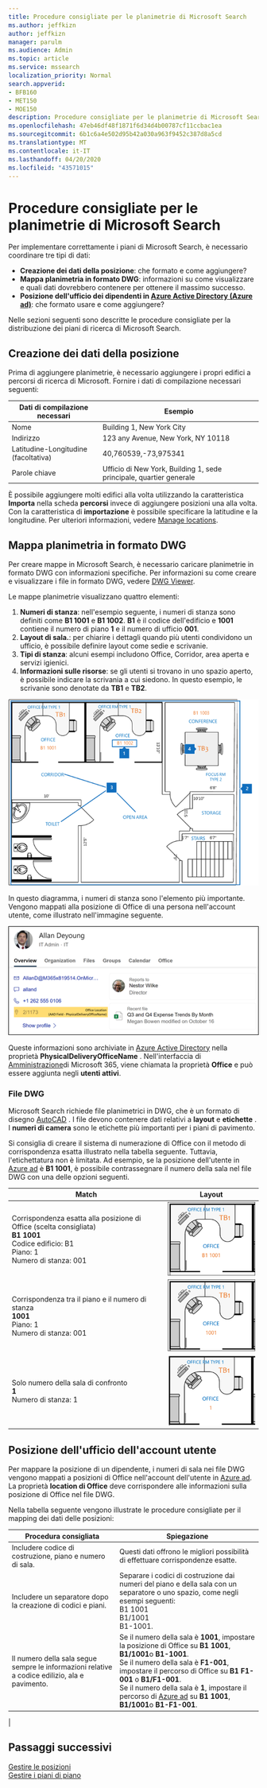 ```yaml
---
title: Procedure consigliate per le planimetrie di Microsoft Search
ms.author: jeffkizn
author: jeffkizn
manager: parulm
ms.audience: Admin
ms.topic: article
ms.service: mssearch
localization_priority: Normal
search.appverid:
- BFB160
- MET150
- MOE150
description: Procedure consigliate per le planimetrie di Microsoft Search
ms.openlocfilehash: 47eb46df48f1871f6d34d4b00787cf11ccbac1ea
ms.sourcegitcommit: 6b1c6a4e502d95b42a030a963f9452c387d8a5cd
ms.translationtype: MT
ms.contentlocale: it-IT
ms.lasthandoff: 04/20/2020
ms.locfileid: "43571015"
---
```

<!-- markdownlint-disable no-inline-html -->
# <a name="best-practices-for-microsoft-search-floor-plans"></a>Procedure consigliate per le planimetrie di Microsoft Search

Per implementare correttamente i piani di Microsoft Search, è necessario coordinare tre tipi di dati:

- **Creazione dei dati della posizione**: che formato e come aggiungere?
- **Mappa planimetria in formato DWG**: informazioni su come visualizzare e quali dati dovrebbero contenere per ottenere il massimo successo.
- **Posizione dell'ufficio dei dipendenti in [Azure Active Directory (Azure ad)](https://azure.microsoft.com/services/active-directory/)**: che formato usare e come aggiungere? <br>

Nelle sezioni seguenti sono descritte le procedure consigliate per la distribuzione dei piani di ricerca di Microsoft Search.

## <a name="building-location-data"></a>Creazione dei dati della posizione

Prima di aggiungere planimetrie, è necessario aggiungere i propri edifici a percorsi di ricerca di Microsoft. Fornire i dati di compilazione necessari seguenti:

|Dati di compilazione necessari  |Esempio  |
|---------|---------|
|Nome     |    Building 1, New York City     |
|Indirizzo     |     123 any Avenue, New York, NY 10118  |
|Latitudine-Longitudine (facoltativa)   |    40,760539,-73,975341      |
|Parole chiave     |    Ufficio di New York, Building 1, sede principale, quartier generale     |

È possibile aggiungere molti edifici alla volta utilizzando la caratteristica **Importa** nella scheda **percorsi** invece di aggiungere posizioni una alla volta. Con la caratteristica di **importazione** è possibile specificare la latitudine e la longitudine. Per ulteriori informazioni, vedere [Manage locations](manage-locations.md).

## <a name="floor-plan-map-in-dwg-format"></a>Mappa planimetria in formato DWG

Per creare mappe in Microsoft Search, è necessario caricare planimetrie in formato DWG con informazioni specifiche. Per informazioni su come creare e visualizzare i file in formato DWG, vedere [DWG Viewer](https://www.autodesk.in/products/dwg).

Le mappe planimetrie visualizzano quattro elementi:

1. **Numeri di stanza**: nell'esempio seguente, i numeri di stanza sono definiti come **B1 1001** e **B1 1002**. **B1** è il codice dell'edificio e **1001** contiene il numero di piano **1** e il numero di ufficio **001**.
1. **Layout di sala.**: per chiarire i dettagli quando più utenti condividono un ufficio, è possibile definire layout come sedie e scrivanie.
1. **Tipi di stanza**: alcuni esempi includono Office, Corridor, area aperta e servizi igienici.
1. **Informazioni sulle risorse**: se gli utenti si trovano in uno spazio aperto, è possibile indicare la scrivania a cui siedono. In questo esempio, le scrivanie sono denotate da **TB1** e **TB2**.

![Mappa semplice di Office in cui viene illustrato come contrassegnare i numeri di stanza, le risorse e i tipi di sala](media/Floorplans-LayoutwithCallouts.png)

In questo diagramma, i numeri di stanza sono l'elemento più importante. Vengono mappati alla posizione di Office di una persona nell'account utente, come illustrato nell'immagine seguente.

![Scheda Panoramica della scheda dei risultati di ricerca utenti che mostra i dettagli dell'utente, inclusa la posizione dell'ufficio](media/floorplans-peoplecard.png)

Queste informazioni sono archiviate in [Azure Active Directory](https://azure.microsoft.com/services/active-directory/) nella proprietà **PhysicalDeliveryOfficeName** . Nell'interfaccia di [Amministrazione](https://admin.microsoft.com)di Microsoft 365, viene chiamata la proprietà **Office** e può essere aggiunta negli **utenti attivi**.

### <a name="dwg-files"></a>File DWG

Microsoft Search richiede file planimetrici in DWG, che è un formato di disegno [AutoCAD](https://www.autodesk.com/autocad) . I file devono contenere dati relativi a **layout** e **etichette** . I **numeri di camera** sono le etichette più importanti per i piani di pavimento.

Si consiglia di creare il sistema di numerazione di Office con il metodo di corrispondenza esatta illustrato nella tabella seguente. Tuttavia, l'etichettatura non è limitata. Ad esempio, se la posizione dell'utente in [Azure ad](https://azure.microsoft.com/services/active-directory/) è **B1 1001**, è possibile contrassegnare il numero della sala nel file DWG con una delle opzioni seguenti.

|Match  |Layout  |
|---------|---------|
|Corrispondenza esatta alla posizione di Office (scelta consigliata) <br> **B1 1001** <br> Codice edificio: B1<br>Piano: 1 <br>Numero di stanza: 001    |    ![Planimetria singola con il numero di ufficio "B1 1001"](media/floorplans-layoutexactmatch.png)     |
|Corrispondenza tra il piano e il numero di stanza <br> **1001**<br>Piano: 1 <br>Numero di stanza: 001    |   ![Planimetria singola con il numero di ufficio "1001"](media/floorplans-layoutfloorroom.png)   |
|Solo numero della sala di confronto <br> **1**<br>Numero di stanza: 1        |    ![Singola mappa del piano di Office con il numero di ufficio "1"](media/floorplans-layoutroomonly.png)     |

## <a name="user-account-office-location"></a>Posizione dell'ufficio dell'account utente

Per mappare la posizione di un dipendente, i numeri di sala nei file DWG vengono mappati a posizioni di Office nell'account dell'utente in [Azure ad](https://azure.microsoft.com/services/active-directory/). La proprietà **location di Office** deve corrispondere alle informazioni sulla posizione di Office nel file DWG.

Nella tabella seguente vengono illustrate le procedure consigliate per il mapping dei dati delle posizioni:

|Procedura consigliata  |Spiegazione |
|---------|---------|
|Includere codice di costruzione, piano e numero di sala.     |   Questi dati offrono le migliori possibilità di effettuare corrispondenze esatte.     |
|Includere un separatore dopo la creazione di codici e piani.     |  Separare i codici di costruzione dai numeri del piano e della sala con un separatore o uno spazio, come negli esempi seguenti:<br> B1 1001<br> B1/1001 <br> B1-1001.   |
|Il numero della sala segue sempre le informazioni relative a codice edilizio, ala e pavimento.     |  Se il numero della sala è **1001**, impostare la posizione di Office su **B1 1001**, **B1/1001**o **B1-1001**. <br> Se il numero della sala è **F1-001**, impostare il percorso di Office su **B1 F1-001** o **B1/F1-001**. <br> Se il numero della sala è **1**, impostare il percorso di [Azure ad](https://azure.microsoft.com/services/active-directory/) su **B1 1001**, **B1/1001**o **B1-F1-001**.       |
|

## <a name="next-steps"></a>Passaggi successivi

[Gestire le posizioni](manage-locations.md)<br>
[Gestire i piani di piano](manage-floorplans.md)
